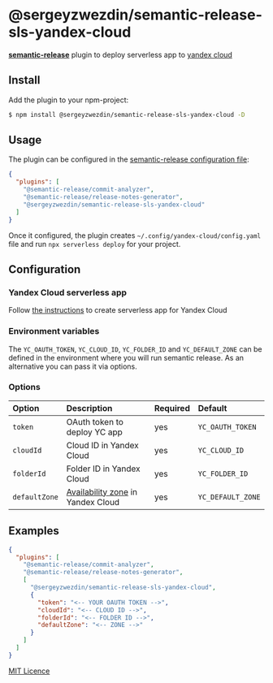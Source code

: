 # @sergeyzwezdin/semantic-release-sls-yandex-cloud

[**semantic-release**](https://github.com/semantic-release/semantic-release) plugin to deploy serverless app to [yandex cloud](https://github.com/yandex-cloud/serverless-plugin)

## Install

Add the plugin to your npm-project:

```bash
$ npm install @sergeyzwezdin/semantic-release-sls-yandex-cloud -D
```

## Usage

The plugin can be configured in the [semantic-release configuration file](https://github.com/semantic-release/semantic-release/blob/master/docs/usage/configuration.md#configuration):

```json
{
  "plugins": [
    "@semantic-release/commit-analyzer",
    "@semantic-release/release-notes-generator",
    "@sergeyzwezdin/semantic-release-sls-yandex-cloud"
  ]
}
```

Once it configured, the plugin creates `~/.config/yandex-cloud/config.yaml` file and run `npx serverless deploy` for your project.

## Configuration

### Yandex Cloud serverless app

Follow [the instructions](https://github.com/yandex-cloud/serverless-plugin) to create serverless app for Yandex Cloud

### Environment variables

The `YC_OAUTH_TOKEN`, `YC_CLOUD_ID`, `YC_FOLDER_ID` and `YC_DEFAULT_ZONE` can be defined in the environment where you will run semantic release.
As an alternative you can pass it via options.

### Options

| Option        | Description                                                                                       | Required | Default           |
| :------------ | :------------------------------------------------------------------------------------------------ | :------- | :---------------- |
| `token`       | OAuth token to deploy YC app                                                                      | yes      | `YC_OAUTH_TOKEN`  |
| `cloudId`     | Cloud ID in Yandex Cloud                                                                          | yes      | `YC_CLOUD_ID`     |
| `folderId`    | Folder ID in Yandex Cloud                                                                         | yes      | `YC_FOLDER_ID`    |
| `defaultZone` | [Availability zone](https://cloud.yandex.com/en/docs/overview/concepts/geo-scope) in Yandex Cloud | yes      | `YC_DEFAULT_ZONE` |

## Examples

```json
{
  "plugins": [
    "@semantic-release/commit-analyzer",
    "@semantic-release/release-notes-generator",
    [
      "@sergeyzwezdin/semantic-release-sls-yandex-cloud",
      {
        "token": "<-- YOUR OAUTH TOKEN -->",
        "cloudId": "<-- CLOUD ID -->",
        "folderId": "<-- FOLDER ID -->",
        "defaultZone": "<-- ZONE -->"
      }
    ]
  ]
}
```

[MIT Licence](LICENSE)
